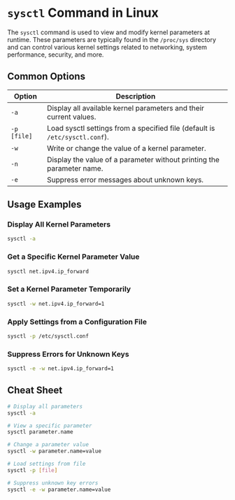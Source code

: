 # `sysctl` Command in Linux

The `sysctl` command is used to view and modify kernel parameters at runtime. These parameters are typically found in the `/proc/sys` directory and can control various kernel settings related to networking, system performance, security, and more.

## Common Options

| Option        | Description                                                                 |
|---------------|-----------------------------------------------------------------------------|
| `-a`          | Display all available kernel parameters and their current values.           |
| `-p [file]`   | Load sysctl settings from a specified file (default is `/etc/sysctl.conf`). |
| `-w`          | Write or change the value of a kernel parameter.                            |
| `-n`          | Display the value of a parameter without printing the parameter name.       |
| `-e`          | Suppress error messages about unknown keys.                                 |

## Usage Examples

### Display All Kernel Parameters
```bash
sysctl -a
```

### Get a Specific Kernel Parameter Value
```bash
sysctl net.ipv4.ip_forward
```

### Set a Kernel Parameter Temporarily
```bash
sysctl -w net.ipv4.ip_forward=1
```

### Apply Settings from a Configuration File
```bash
sysctl -p /etc/sysctl.conf
```

### Suppress Errors for Unknown Keys
```bash
sysctl -e -w net.ipv4.ip_forward=1
```

## Cheat Sheet

```bash
# Display all parameters
sysctl -a

# View a specific parameter
sysctl parameter.name

# Change a parameter value
sysctl -w parameter.name=value

# Load settings from file
sysctl -p [file]

# Suppress unknown key errors
sysctl -e -w parameter.name=value
```
